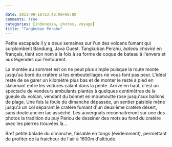 ```yaml
---

date: 2011-09-16T23:48:00+00:00
comments: true
categories: [indonesia, photos, voyage]
title: "Tangkuban Perahu"
---
```


Petite escapade il y a deux semaines sur l'un des volcans fumant qui surplombent Bandung, Java Ouest. Tangkuban Perahu, *bateau chaviré* en français, tient son nom à la fois à sa forme de coque de bateau à l'envers et aux légendes qui l'entourent.

La montée au sommet est on ne peut plus simple puisque la route monte jusqu'au bord du cratère si les embouteillages ne vous font pas peur. L'idéal reste de se garer un kilomètre plus bas et de monter le reste à pied en slalomant entre les voitures calant dans la pente. Arrivé en haut, c'est un spectacle de vendeurs ambulants plantés à quelques centimètres de la gueule du volcan, vendant du bonnet en moumoutte rose jusqu'aux ballons de plage. Une fois la foule du dimanche dépassée, un sentier paisible mène jusqu'à un col séparant le cratère fumant d'un deuxième cratère désert, sans doute ancien lac asséché. Les auvergnats reconnaitreront sur une des photos la tradition du puy Pariou de dessiner des mots au fond du cratère avec les pierres trouvées là...

Bref petite balade du dimanche, faisable en tongs (évidemment), permettant de profiter de la fraicheur de l'air à 1600m d'altitude.
